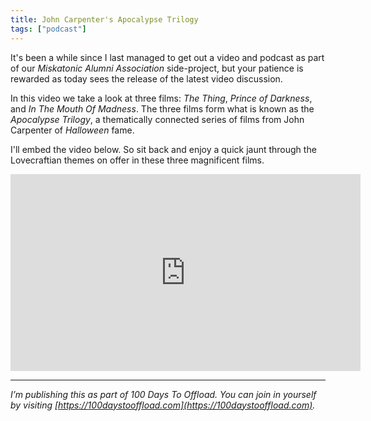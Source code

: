 ```yaml
---
title: John Carpenter's Apocalypse Trilogy
tags: ["podcast"]
---
```

It's been a while since I last managed to get out a video and podcast as part of our *Miskatonic Alumni Association* side-project, but your patience is rewarded as today sees the release of the latest video discussion.

In this video we take a look at three films: *The Thing*, *Prince of Darkness*, and *In The Mouth Of Madness*. The three films form what is known as the *Apocalypse Trilogy*, a thematically connected series of films from John Carpenter of *Halloween* fame.

I'll embed the video below. So sit back and enjoy a quick jaunt through the Lovecraftian themes on offer in these three magnificent films.

<iframe width="560" height="315" src="https://www.youtube.com/embed/axz51gCtRwQ" title="YouTube video player" frameborder="0" allow="accelerometer; autoplay; clipboard-write; encrypted-media; gyroscope; picture-in-picture; web-share" allowfullscreen></iframe>

-----

*I’m publishing this as part of 100 Days To Offload. You can join in yourself by visiting [https://100daystooffload.com](https://100daystooffload.com).*
